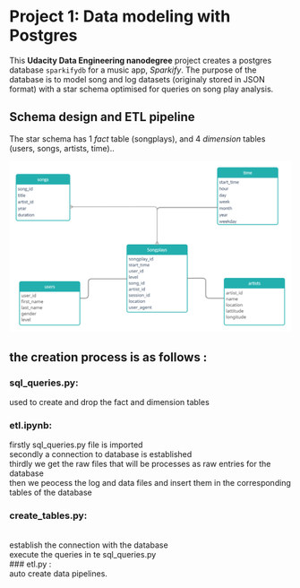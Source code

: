 # Project 1: Data modeling with Postgres

This **Udacity Data Engineering nanodegree** project creates a postgres database `sparkifydb` for a music app, *Sparkify*. The purpose of the database is to model song and log datasets (originaly stored in JSON format) with a star schema optimised for queries on song play analysis.

## Schema design and ETL pipeline

The star schema has 1 *fact* table (songplays), and 4 *dimension* tables (users, songs, artists, time)..

![](Untitled_Workspace.png?raw=true)

## the creation process is as follows : 

###  sql_queries.py: 
used to create and drop  the fact and dimension tables 
<br /> 
### etl.ipynb:
firstly sql_queries.py file is imported
<br /> 
secondly a connection to database is established 
<br /> 
thirdly we get the raw files that will be processes as raw entries for the database 
<br /> 
then we peocess the log and data files and insert them in the corresponding tables of the database 
<br /> 
### create_tables.py:
<br /> 
establish the connection with the database 
<br /> 
execute the queries in te sql_queries.py 
<br /> 
### etl.py :
<br /> 
auto create data pipelines.
